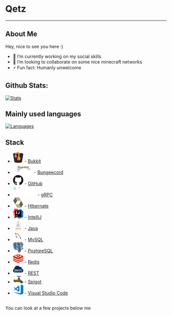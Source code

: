 # Qetz

---

## About Me

Hey, nice to see you here :)

- 🔭 I’m currently working on my social skills
- 👯 I’m looking to collaborate on some nice minecraft networks
- ⚡ Fun fact: Humanly unwelcome

## Github Stats:

[![Stats](https://github-readme-stats.codestackr.vercel.app/api?username=QetzDev&show_icons=true&hide_border=true&hide_title=true&include_all_commits=true&count_private=true&bg_color=0d1117&text_color=0d9fde&hide_border=true)](https://github.com/QetzDev/)

## Mainly used languages 

[![Languages](https://github-readme-stats.vercel.app/api/top-langs/?username=QetzDev&hide_title=true&bg_color=0d1117&text_color=0d9fde&hide_border=true)](https://github.com/QetzDev/)

## Stack

* ![Bukkit Logo](https://raw.githubusercontent.com/QetzDev/QetzDev/master/bukkit.png) - [Bukkit](https://dev.bukkit.org/)
* ![Bungeecord Logo](https://raw.githubusercontent.com/QetzDev/QetzDev/master/bungeecord.png) - [Bungeecord](https://www.spigotmc.org/wiki/bungeecord/)
* ![GitHub Logo](https://raw.githubusercontent.com/QetzDev/QetzDev/master/github.png) - [GitHub](https://github.com/)
* ![gRPC Logo](https://raw.githubusercontent.com/QetzDev/QetzDev/master/grpc.png) - [gRPC](https://grpc.io/)
* ![Hibernate Logo](https://raw.githubusercontent.com/QetzDev/QetzDev/master/hibernate.png) - [Hibernate](https://hibernate.org/)
* ![IntelliJ Logo](https://raw.githubusercontent.com/QetzDev/QetzDev/master/intellij.png) - [IntelliJ](https://www.jetbrains.com/idea/)
* ![Java Logo](https://raw.githubusercontent.com/QetzDev/QetzDev/master/java.png) - [Java](https://java.com/)
* ![MySQL Logo](https://raw.githubusercontent.com/QetzDev/QetzDev/master/mysql.png) - [MySQL](https://mysql.com/)
* ![PostgreSQL Logo](https://raw.githubusercontent.com/QetzDev/QetzDev/master/postgresql.png) - [PostgreSQL](https://postgresql.org/)
* ![Redis Logo](https://raw.githubusercontent.com/QetzDev/QetzDev/master/redis.png) - [Redis](https://redis.io/)
* ![REST Logo](https://raw.githubusercontent.com/QetzDev/QetzDev/master/rest.png) - [REST](https://wikipedia.org/wiki/Rest)
* ![Spigot Logo](https://raw.githubusercontent.com/QetzDev/QetzDev/master/spigot.png) - [Spigot](https://spigotmc.org/)
* ![Visual Studio Code Logo](https://raw.githubusercontent.com/QetzDev/QetzDev/master/visual-studio-code.png) - [Visual Studio Code](https://code.visualstudio.com/)

##

You can look at a few projects below me
